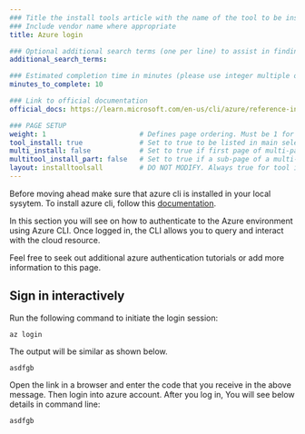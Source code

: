 ```yaml
---
### Title the install tools article with the name of the tool to be installed
### Include vendor name where appropriate
title: Azure login

### Optional additional search terms (one per line) to assist in finding the article
additional_search_terms:

### Estimated completion time in minutes (please use integer multiple of 5)
minutes_to_complete: 10

### Link to official documentation
official_docs: https://learn.microsoft.com/en-us/cli/azure/reference-index?view=azure-cli-latest#az-login

### PAGE SETUP
weight: 1                       # Defines page ordering. Must be 1 for first (or only) page.
tool_install: true              # Set to true to be listed in main selection page, else false
multi_install: false            # Set to true if first page of multi-page article, else false
multitool_install_part: false   # Set to true if a sub-page of a multi-page article, else false
layout: installtoolsall         # DO NOT MODIFY. Always true for tool install articles
---
```


Before moving ahead make sure that azure cli is installed in your local sysytem. To install azure cli, follow this [documentation](/install-guides/azure-cli).

In this section you will see on how to authenticate to the Azure environment using Azure CLI. Once logged in, the CLI allows you to query and interact with the cloud resource.

Feel free to seek out additional azure authentication tutorials or add more information to this page. 

## Sign in interactively
 
Run the following command to initiate the login session:

```console
az login
```

The output will be similar as shown below.

```output
asdfgb
```

Open the link in a browser and enter the code that you receive in the above message. Then login into azure account. After you log in, You will see below details in command line:

```output
asdfgb
```
